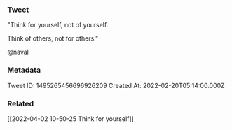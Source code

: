 ### Tweet
"Think for yourself, not of yourself. 

Think of others, not for others."

@naval

### Metadata
Tweet ID: 1495265456696926209
Created At: 2022-02-20T05:14:00.000Z

### Related
[[2022-04-02 10-50-25 Think for yourself]]

